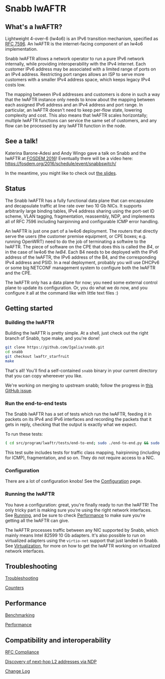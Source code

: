 # Snabb lwAFTR

## What's a lwAFTR?

Lightweight 4-over-6 (lw4o6) is an IPv6 transition mechanism, specified
as [RFC 7596](https://tools.ietf.org/html/rfc7596).  An lwAFTR is the
internet-facing component of an lw4o6 implementation.

Snabb lwAFTR allows a network operator to run a pure IPv6 network
internally, while providing interoperability with the IPv4 internet.
Each customer IPv6 address may be associated with a limited range of
ports on an IPv4 address.  Restricting port ranges allows an ISP to
serve more customers with a smaller IPv4 address space, which keeps
legacy IPv4 costs low.

The mapping between IPv4 addresses and customers is done in such a way
that the lwAFTR instance only needs to know about the mapping between
each assigned IPv6 address and an IPv4 address and port range.  In
particular, an lwAFTR doesn't need to keep per-flow state, lowering
complexity and cost. This also means that lwAFTR scales horizontally;
multiple lwAFTR functions can service the same set of customers, and any
flow can be processed by any lwAFTR function in the node.

## See a talk!

Katerina Barone-Adesi and Andy Wingo gave a talk on Snabb and the lwAFTR
at [FOSDEM 2016](http://fosdem.org/2016/)!  Eventually there will be a
video here: https://fosdem.org/2016/schedule/event/snabbswitch/

In the meantime, you might like to check out [the
slides](https://wingolog.org/pub/fosdem-2016-lwaftr-slides.pdf).

## Status

The Snabb lwAFTR has a fully functional data plane that can encapsulate
and decapsulate traffic at line rate over two 10 Gb NICs.  It supports
arbitrarily large binding tables, IPv4 address sharing using the
port-set ID scheme, VLAN tagging, fragmentation, reassembly, NDP,
and implements all of RFC 7596 including hairpinning and configurable
ICMP error handling.

An lwAFTR is just one part of a lw4o6 deployment.  The routers that
directly serve the users (the customer premise equipment, or CPE boxes;
e.g. running OpenWRT) need to do the job of terminating a softwire to the
lwAFTR.  The piece of software on the CPE that does this is called the
*B4*, or in the case of lw4o6 the *lwB4*.  Each B4 needs to be deployed
with the IPv6 address of the lwAFTR, the IPv6 address of the B4, and the
corresponding IPv4 address and PSID.  In a real deployment, probably you
will use DHCPv6 or some big NETCONF management system to configure both
the lwAFTR and the CPE.

The lwAFTR only has a data plane for now; you need some external control
plane to update its configuration.  Or, you do what we do now, and you
configure it all at the command like with little text files :)  

## Getting started

### Building the lwAFTR

Building the lwAFTR is pretty simple.  At a shell, just check out the
right branch of Snabb, type make, and you're done!

```bash
git clone https://github.com/Igalia/snabb.git
cd snabb
git checkout lwaftr_starfruit
make
```

That's all!  You'll find a self-contained `snabb` binary in your current
directory that you can copy whereever you like.

We're working on merging to upstream snabb; follow the progress in [this GitHub issue](https://github.com/Igalia/snabb/issues/215).

### Run the end-to-end tests

The Snabb lwAFTR has a set of tests which run the lwAFTR, feeding it in
packets on its IPv4 and IPv6 interfaces and recording the packets that
it gets in reply, checking that the output is exactly what we expect.

To run these tests:

```bash
( cd src/program/lwaftr/tests/end-to-end; sudo ./end-to-end.py && sudo ./end-to-end-vlan.py )
```

This test suite includes tests for traffic class mapping, hairpinning
(including for ICMP), fragmentation, and so on.  They do not require
access to a NIC.

### Configuration

There are a lot of configuration knobs!  See the
[Configuration](./configuration.md) page.

### Running the lwAFTR

You have a configuration: great, you're finally ready to run the lwAFTR!
The only tricky part is making sure you're using the right network
interfaces.  See [Running](./running.md), and be sure to check
[Performance](./performance.md) to make sure you're getting all
the lwAFTR can give.

The lwAFTR processes traffic between any NIC supported by Snabb, which
mainly means Intel 82599 10 Gb adapters.  It's also possible to run on
virtualized adapters using the `virtio-net` support that just landed in
Snabb.  See [Virtualization](./virtualization.md), for more on how to
get the lwAFTR working on virtualized network interfaces.

## Troubleshooting

[Troubleshooting](./troubleshooting.md)

[Counters](./counters.md)

## Performance

[Benchmarking](./benchmarking.md)

[Performance](./performance.md)

## Compatibility and interoperability

[RFC Compliance](./rfccompliance.md)

[Discovery of next-hop L2 addresses via NDP](./ndp.md)

[Change Log](./CHANGELOG.md)
